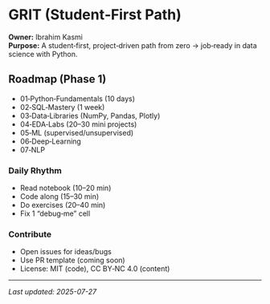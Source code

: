 # GRIT (Student‑First Path)

**Owner:** Ibrahim Kasmi  
**Purpose:** A student‑first, project‑driven path from zero → job‑ready in data science with Python.

## Roadmap (Phase 1)
- 01‑Python‑Fundamentals (10 days)
- 02‑SQL‑Mastery (1 week)
- 03‑Data‑Libraries (NumPy, Pandas, Plotly)
- 04‑EDA‑Labs (20–30 mini projects)
- 05‑ML (supervised/unsupervised)
- 06‑Deep‑Learning
- 07‑NLP

### Daily Rhythm
- Read notebook (10–20 min)
- Code along (15–30 min)
- Do exercises (20–40 min)
- Fix 1 “debug‑me” cell

### Contribute
- Open issues for ideas/bugs
- Use PR template (coming soon)
- License: MIT (code), CC BY‑NC 4.0 (content)

---
_Last updated: 2025-07-27_
